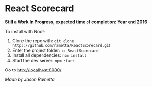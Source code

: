 # React Scorecard

**Still a Work In Progress, expected time of completion: Year end 2016**

To install with Node

1. Clone the repo with: `git clone https://github.com/rametta/ReactScorecard.git`
2. Enter the project folder: `cd ReactScorecard`
3. Install all dependencies: `npm install`
4. Start the dev server: `npm start`

Go to [http://localhost:8080/](http://localhost:8080/)

*Made by Jason Rametta*
